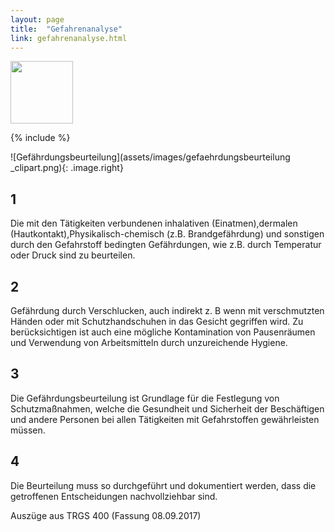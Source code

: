 ```yaml
---
layout: page
title:  "Gefahrenanalyse"
link: gefahrenanalyse.html
---
```


<img data-enlargeable width="100" style="cursor: zoom-in"  src="https://upload.wikimedia.org/wikipedia/commons/3/39/Lichtenstein_img_processing_test.png" />

{% include %}

![Gefährdungsbeurteilung](assets/images/gefaehrdungsbeurteilung _clipart.png){: .image.right}

## 1
Die mit den Tätigkeiten verbundenen inhalativen (Einatmen),dermalen (Hautkontakt),Physikalisch-chemisch (z.B. Brandgefährdung) und sonstigen durch den Gefahrstoff bedingten Gefährdungen, wie z.B. durch Temperatur oder Druck sind zu beurteilen.

## 2
Gefährdung durch Verschlucken, auch indirekt z. B wenn mit verschmutzten Händen oder mit Schutzhandschuhen in das Gesicht gegriffen wird. Zu berücksichtigen ist auch eine mögliche Kontamination von Pausenräumen und Verwendung von Arbeitsmitteln durch unzureichende Hygiene.

## 3
Die Gefährdungsbeurteilung ist Grundlage für die Festlegung von Schutzmaßnahmen, welche die Gesundheit und Sicherheit der Beschäftigen und andere Personen bei allen Tätigkeiten mit Gefahrstoffen gewährleisten müssen.

## 4
Die Beurteilung muss so durchgeführt und dokumentiert werden, dass die getroffenen Entscheidungen nachvollziehbar sind.

Auszüge aus TRGS 400 (Fassung 08.09.2017)


